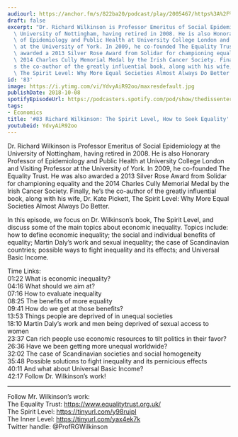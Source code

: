 ```yaml
---
audiourl: https://anchor.fm/s/822ba20/podcast/play/2005467/https%3A%2F%2Fd3ctxlq1ktw2nl.cloudfront.net%2Fproduction%2F2018-11-30%2F7706601-44100-2-e332b9def9499.mp3
draft: false
excerpt: "Dr. Richard Wilkinson is Professor Emeritus of Social Epidemiology at the\
  \ University of Nottingham, having retired in 2008. He is also Honorary Professor\
  \ of Epidemiology and Public Health at University College London and Visiting Professor\
  \ at the University of York. In 2009, he co-founded The Equality Trust. He was also\
  \ awarded a 2013 Silver Rose Award from Solidar for championing equality and the\
  \ 2014 Charles Cully Memorial Medal by the Irish Cancer Society. Finally, he\u2019\
  s the co-author of the greatly influential book, along with his wife, Dr. Kate Pickett,\
  \ The Spirit Level: Why More Equal Societies Almost Always Do Better."
id: '83'
image: https://i.ytimg.com/vi/YdvyAiR92oo/maxresdefault.jpg
publishDate: 2018-10-08
spotifyEpisodeUrl: https://podcasters.spotify.com/pod/show/thedissenter/episodes/83-Richard-Wilkinson-The-Spirit-Level--How-to-Seek-Equality-e2rn0r
tags:
- Economics
title: '#83 Richard Wilkinson: The Spirit Level, How to Seek Equality'
youtubeid: YdvyAiR92oo
---
```

<div class="timelinks">

Dr. Richard Wilkinson is Professor Emeritus of Social Epidemiology at the University of Nottingham, having retired in 2008. He is also Honorary Professor of Epidemiology and Public Health at University College London and Visiting Professor at the University of York. In 2009, he co-founded The Equality Trust. He was also awarded a 2013 Silver Rose Award from Solidar for championing equality and the 2014 Charles Cully Memorial Medal by the Irish Cancer Society. Finally, he’s the co-author of the greatly influential book, along with his wife, Dr. Kate Pickett, The Spirit Level: Why More Equal Societies Almost Always Do Better.

In this episode, we focus on Dr. Wilkinson’s book, The Spirit Level, and discuss some of the main topics about economic inequality. Topics include: how to define economic inequality; the social and individual benefits of equality; Martin Daly’s work and sexual inequality; the case of Scandinavian countries; possible ways to fight inequality and its effects; and Universal Basic Income. 

Time Links:  
<time>01:22</time> What is economic inequality?        
<time>04:16</time> What should we aim at?      
<time>07:16</time> How to evaluate inequality  
<time>08:25</time> The benefits of more equality  
<time>09:41</time> How do we get at those benefits?          
<time>13:53</time> Things people are deprived of in unequal societies       
<time>18:10</time> Martin Daly’s work and men being deprived of sexual access to women    
<time>23:37</time> Can rich people use economic resources to tilt politics in their favor?  
<time>26:36</time> Have we been getting more unequal worldwide?  
<time>32:02</time> The case of Scandinavian societies and social homogeneity   
<time>35:48</time> Possible solutions to fight inequality and its pernicious effects  
<time>40:11</time> And what about Universal Basic Income?  
<time>42:17</time> Follow Dr. Wilkinson’s work!

---

Follow Mr. Wilkinson’s work:  
The Equality Trust: https://www.equalitytrust.org.uk/  
The Spirit Level: https://tinyurl.com/y98rujpl  
The Inner Level: https://tinyurl.com/yax4ek7k  
Twitter handle: @ProfRGWilkinson
</div>

